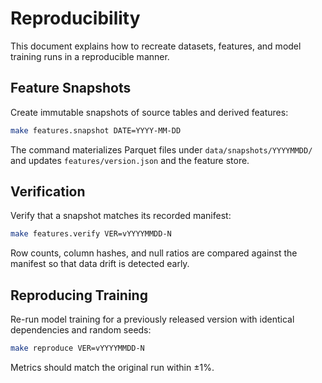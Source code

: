 # Reproducibility

This document explains how to recreate datasets, features, and model training runs in a reproducible manner.

## Feature Snapshots

Create immutable snapshots of source tables and derived features:

```bash
make features.snapshot DATE=YYYY-MM-DD
```

The command materializes Parquet files under `data/snapshots/YYYYMMDD/` and updates `features/version.json` and the feature store.

## Verification

Verify that a snapshot matches its recorded manifest:

```bash
make features.verify VER=vYYYYMMDD-N
```

Row counts, column hashes, and null ratios are compared against the manifest so that data drift is detected early.

## Reproducing Training

Re-run model training for a previously released version with identical dependencies and random seeds:

```bash
make reproduce VER=vYYYYMMDD-N
```

Metrics should match the original run within ±1%.
